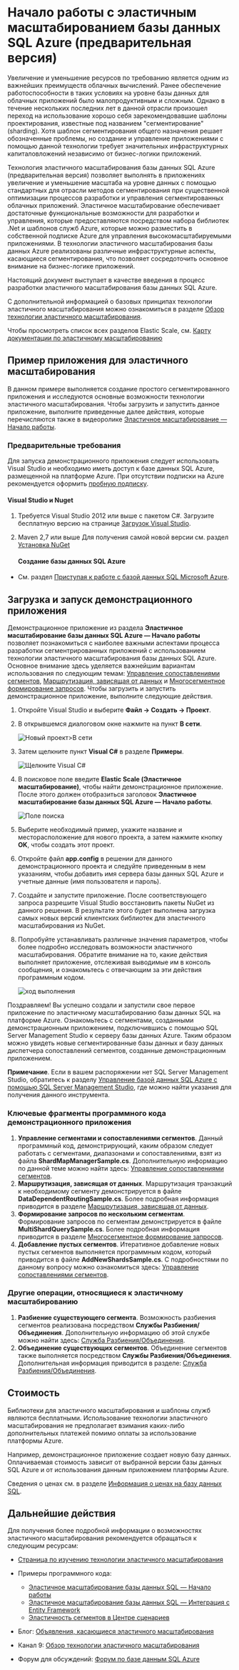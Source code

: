 <properties title="Начало работы с эластичным масштабированием базы данных SQL Azure" pageTitle="Начало работы с эластичным масштабированием базы данных SQL Azure" description="Объяснение основных принципов эластичного масштабирования  базы данных SQL Azure, включая пример простого для запуска приложения." metaKeywords="sharding scaling, Azure SQL DB sharding, elastic scale" services="sql-database" documentationCenter="" manager="jhubbard" authors="sidneyh@microsoft.com"/>

<tags ms.service="sql-database" ms.workload="sql-database" ms.tgt_pltfrm="na" ms.devlang="na" ms.topic="article" ms.date="10/02/2014" ms.author="sidneyh" />

# Начало работы с эластичным масштабированием базы данных SQL Azure (предварительная версия)

Увеличение и уменьшение ресурсов по требованию является одним из важнейших преимуществ облачных вычислений. Ранее обеспечение работоспособности в таких условиях на уровне базы данных для облачных приложений было малопродуктивным и сложным. Однако в течение нескольких последних лет в данной отрасли произошел переход на использование хорошо себя зарекомендовавшие шаблоны проектирования, известные под названием "сегментирование" (sharding). Хотя шаблон сегментирования общего назначения решает обозначенные проблемы, но создание и управление приложениями с помощью данной технологии требует значительных инфраструктурных капиталовложений независимо от бизнес-логики приложений.

Технология эластичного масштабирования базы данных SQL Azure (предварительная версия) позволяет выполнять в приложениях увеличение и уменьшение масштаба на уровне данных с помощью стандартных для отрасли методов сегментирования при существенной оптимизации процессов разработки и управления сегментированных облачных приложений. Эластичное масштабирование обеспечивает достаточные функциональные возможности для разработки и управления, которые предоставляются посредством набора библиотек .Net и шаблонов служб Azure, которые можно разместить в собственной подписке Azure для управления высокомасштабируемыми приложениями. В технологии эластичного масштабирования базы данных Azure реализованы различные инфраструктурные аспекты, касающиеся сегментирования, что позволяет сосредоточить основное внимание на бизнес-логике приложений.

Настоящий документ выступает в качестве введения в процесс разработки эластичного масштабирования базы данных SQL Azure.

С дополнительной информацией о базовых принципах технологии эластичного масштабирования можно ознакомиться в разделе [Обзор технологии эластичного масштабирования][Обзор технологии эластичного масштабирования].

Чтобы просмотреть список всех разделов Elastic Scale, см. [Карту документации по эластичному масштабированию][Карту документации по эластичному масштабированию]

## Пример приложения для эластичного масштабирования

В данном примере выполняется создание простого сегментированного приложения и исследуются основные возможности технологии эластичного масштабирования. Чтобы загрузить и запустить данное приложение, выполните приведенные далее действия, которые перечисляются также в видеоролике [Эластичное масштабирование — Начало работы][Эластичное масштабирование — Начало работы].

### Предварительные требования

Для запуска демонстрационного приложения следует использовать Visual Studio и необходимо иметь доступ к базе данных SQL Azure, размещенной на платформе Azure. При отсутствии подписки на Azure рекомендуется оформить [пробную подписку][пробную подписку].

#### Visual Studio и Nuget

1.  Требуется Visual Studio 2012 или выше с пакетом C\#. Загрузите бесплатную версию на странице [Загрузок Visual Studio][Загрузок Visual Studio].
2.  Maven 2,7 или выше Для получения самой новой версии см. раздел [Установка NuGet][Установка NuGet]

    #### Создание базы данных SQL Azure

-   См. раздел [Приступая к работе с базой данных SQL Microsoft Azure][Приступая к работе с базой данных SQL Microsoft Azure].

## Загрузка и запуск демонстрационного приложения

Демонстрационное приложение из раздела **Эластичное масштабирование базы данных SQL Azure — Начало работы** позволяет познакомиться с наиболее важными аспектами процесса разработки сегментрированных приложений с использованием технологии эластичного масштабирования базы данных SQL Azure. Основное внимание здесь уделяется важнейшим вариантам использования по следующим темам: [Управление сопоставлениями сегментов][Управление сопоставлениями сегментов], [Маршрутизация, зависящая от данных][Маршрутизация, зависящая от данных] и [Многосегментное формирование запросов][Многосегментное формирование запросов]. Чтобы загрузить и запустить демонстрационное приложение, выполните следующие действия.

1.  Откройте Visual Studio и выберите **Файл -\> Создать -\> Проект**.
2.  В открывшемся диалоговом окне нажмите на пункт **В сети**.

    ![Новый проект\>В сети][Новый проект\>В сети]

3.  Затем щелкните пункт **Visual C\#** в разделе **Примеры**.

    ![Щелкните Visual C\#][Щелкните Visual C\#]

4.  В поисковое поле введите **Elastic Scale (Эластичное масштабирование)**, чтобы найти демонстрационное приложение. После этого должен отобразиться заголовок **Эластичное масштабирование базы данных SQL Azure — Начало работы**.

    ![Поле поиска][Поле поиска]

5.  Выберите необходимый пример, укажите название и месторасположение для нового проекта, а затем нажмите кнопку **OK**, чтобы создать этот проект.
6.  Откройте файл **app.config** в решении для данного демонстрационного проекта и следуйте приведенным в нем указаниям, чтобы добавить имя сервера базы данных SQL Azure и учетные данные (имя пользователя и пароль).
7.  Создайте и запустите приложение. После соответствующего запроса разрешите Visual Studio восстановить пакеты NuGet из данного решения. В результате этого будет выполнена загрузка самых новых версий клиентских библиотек для эластичного масштабирования из NuGet.
8.  Попробуйте устанавливать различные значения параметров, чтобы более подробно исследовать возможности эластичного масштабирования. Обратите внимание на то, какие действия выполняет приложение, отслеживая выводимые им в консоль сообщения, и ознакомьтесь с отвечающим за эти действия программным кодом.

    ![ход выполнения][ход выполнения]

Поздравляем! Вы успешно создали и запустили свое первое приложение по эластичному масштабированию базы данных SQL на платформе Azure. Ознакомьтесь с сегментами, созданными демонстрационным приложением, подключившись с помощью SQL Server Management Studio к серверу базы данных Azure. Таким образом можно увидеть новые сегментированные базы данных и базу данных диспетчера сопоставлений сегментов, созданные демонстрационным приложением.

**Примечание**. Если в вашем распоряжении нет SQL Server Management Studio, обратитесь к разделу [Управление базой данных SQL Azure с помощью SQL Server Management Studio][Управление базой данных SQL Azure с помощью SQL Server Management Studio], где можно найти указания для получения данного инструмента.

### Ключевые фрагменты программного кода демонстрационного приложения

1.  **Управление сегментами и сопоставлениями сегментов**. Данный программный код, демонстрирующий, каким образом следует работать с сегментами, диапазонами и сопоставлениями, взят из файла **ShardMapManagerSample.cs**. Дополнительную информацию по данной теме можно найти здесь: [Управление сопоставлениями сегментов][Управление сопоставлениями сегментов].
2.  **Маршрутизация, зависящая от данных**. Маршрутизация транзакций к необходимому сегменту демонстрируется в файле **DataDependentRoutingSample.cs**. Более подробная информация приводится в разделе [Маршрутизация, зависящая от данных][Маршрутизация, зависящая от данных].
3.  **Формирование запросов по нескольким сегментам**. Формирование запросов по сегментам демонстрируется в файле **MultiShardQuerySample.cs**. Более подробная информация приводится в разделе [Многосегментное формирование запросов][Многосегментное формирование запросов].
4.  **Добавление пустых сегментов**. Итеративное добавление новых пустых сегментов выполняется программным кодом, который приводится в
    файле **AddNewShardsSample.cs**. С подробностями по данному вопросу можно ознакомиться здесь: [Управление сопоставлениями сегментов][Управление сопоставлениями сегментов].

### Другие операции, относящиеся к эластичному масштабированию

1.  **Разбиение существующего сегмента**. Возможность разбиения сегментов реализована посредством **Службы Разбиения/Объединения**. Дополнительную информацию об этой службе можно найти здесь: [Служба Разбиения/Объединения][Служба Разбиения/Объединения].
2.  **Объединение существующих сегментов**. Объединение сегментов также выполняется посредством **Службы Разбиения/Объединения**. Дополнительная информация приводится в разделе: [Служба Разбиения/Объединения][Служба Разбиения/Объединения].

## Стоимость

Библиотеки для эластичного масштабирования и шаблоны служб являются бесплатными. Использование технологии эластичного масштабирования не предполагает взимания каких-либо дополнительных платежей помимо оплаты за использование платформы Azure.

Например, демонстрационное приложение создает новую базу данных. Оплачиваемая стоимость зависит от выбранной версии базы данных SQL Azure и от использования данным приложением платформы Azure.

Сведения о ценах см. в разделе [Информация о ценах на базу данных SQL][Информация о ценах на базу данных SQL].

## Дальнейшие действия

Для получения более подробной информации о возможностях эластичного масштабирования рекомендуется обращаться к следующим ресурсам:

-   [Страница по изучению технологии эластичного масштабирования][Карту документации по эластичному масштабированию]
-   Примеры программного кода:

    -   [Эластичное масштабирование базы данных SQL — Начало работы][Эластичное масштабирование базы данных SQL — Начало работы]
    -   [Эластичное масштабирование базы данных SQL — Интеграция с Entity Framework][Эластичное масштабирование базы данных SQL — Интеграция с Entity Framework]
    -   [Эластичность сегментов в Центре сценариев][Эластичность сегментов в Центре сценариев]
-   Блог: [Объявления, касающиеся эластичного масштабирования][Объявления, касающиеся эластичного масштабирования]
-   Канал 9: [Обзор технологии эластичного масштабирования][1]
-   Форум для обсуждений: [Форум по базе данным SQL Azure][Форум по базе данным SQL Azure]

<!--Anchors--> <!--Image references-->

  [Обзор технологии эластичного масштабирования]: http://go.microsoft.com/?linkid=9862592
  [Карту документации по эластичному масштабированию]: ./sql-database-elastic-scale-documentation-map.md
  [Эластичное масштабирование — Начало работы]: http://go.microsoft.com/?linkid=9862983
  [пробную подписку]: http://azure.microsoft.com/ru-ru/pricing/free-trial/
  [Загрузок Visual Studio]: http://www.visualstudio.com/ru-ru/downloads/download-visual-studio-vs.aspx
  [Установка NuGet]: http://docs.nuget.org/docs/start-here/installing-nuget
  [Приступая к работе с базой данных SQL Microsoft Azure]: http://azure.microsoft.com/ru-ru/documentation/articles/sql-database-get-started/
  [Управление сопоставлениями сегментов]: http://go.microsoft.com/?linkid=9862595
  [Маршрутизация, зависящая от данных]: http://go.microsoft.com/?linkid=9862596
  [Многосегментное формирование запросов]: http://go.microsoft.com/?linkid=9862597
  [Новый проект\>В сети]: ./media/sql-database-elastic-scale-get-started/click-online.png
  [Щелкните Visual C\#]: ./media/sql-database-elastic-scale-get-started/click-CSharp.png
  [Поле поиска]: ./media/sql-database-elastic-scale-get-started/newProject.png
  [ход выполнения]: ./media/sql-database-elastic-scale-get-started/output2.png
  [Управление базой данных SQL Azure с помощью SQL Server Management Studio]: http://azure.microsoft.com/ru-ru/documentation/articles/sql-database-manage-azure-ssms/
  [Служба Разбиения/Объединения]: http://go.microsoft.com/?linkid=9862795
  [Информация о ценах на базу данных SQL]: http://azure.microsoft.com/ru-ru/pricing/details/sql-database/
  [Эластичное масштабирование базы данных SQL — Начало работы]: http://code.msdn.microsoft.com/Elastic-Scale-with-Azure-a80d8dc6?SRC=VSIDE
  [Эластичное масштабирование базы данных SQL — Интеграция с Entity Framework]: http://code.msdn.microsoft.com/Elastic-Scale-with-Azure-bae904ba?SRC=VSIDE
  [Эластичность сегментов в Центре сценариев]: http://go.microsoft.com/?linkid=9862617
  [Объявления, касающиеся эластичного масштабирования]: http://go.microsoft.com/?linkid=9862608
  [1]: http://go.microsoft.com/?linkid=9862609
  [Форум по базе данным SQL Azure]: http://social.msdn.microsoft.com/forums/azure/en-US/home?forum=ssdsgetstarted
